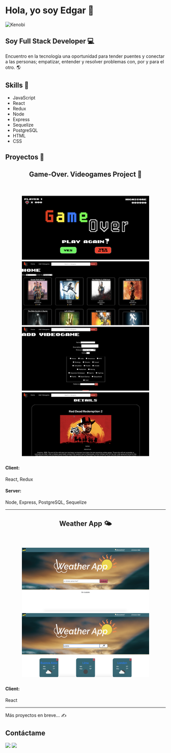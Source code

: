 # Hola, yo soy Edgar 👋

![Kenobi](https://media1.tenor.com/images/78ac14aec72b4691de944619df3e6265/tenor.gif?itemid=18841535)

## Soy Full Stack Developer 💻

Encuentro en la tecnología una oportunidad para tender puentes y conectar a las personas; empatizar, entender y resolver problemas con, por y para el otro. 🌎

## Skills 🥇
- JavaScript
- React
- Redux
- Node
- Express
- Sequelize
- PostgreSQL
- HTML
- CSS

## Proyectos 💼
<h2 align='center'> Game-Over. Videogames Project 👾 <h2><p align='center'><br>
<img src='./src/Captura1.png' alt="foto1" width="400" height="200">
<img src='./src/Captura2.png' alt="foto2" width="400" height="200">
<img src='./src/Captura3.png' alt="foto3" width="400" height="200">
<img src='./src/Captura4.png' alt="foto4" width="400" height="200">
</p>
<h5>
<h4>Client:</h4> React, Redux <br>
  <h4>Server:</h4> Node, Express, PostgreSQL, Sequelize</h5>
<hr/>
  
<h2 align='center'> Weather App 🌤 <h2><p align='center'><br>
<img src='./src/img1.png' alt="foto1" width="400" height="200">
<img src='./src/img2.png' alt="foto2" width="400" height="200">
</p>
<h5>
<h4>Client:</h4> React <br>
<hr/>

Más proyectos en breve... ✍️

## Contáctame
<p>
  <a target="_blank" href="https://www.linkedin.com/in/edgarcastillejos/"><img src="https://img.shields.io/badge/-LinkedIn-0077B5?style=for-the-badge&logo=Linkedin&logoColor=white"></img></a>
<a target="_blank" href="mailto:ecastillejossantamaria@gmail.com"><img src="https://img.shields.io/badge/-Gmail-D14836?style=for-the-badge&logo=Gmail&logoColor=white"></img></a>
 </p>

